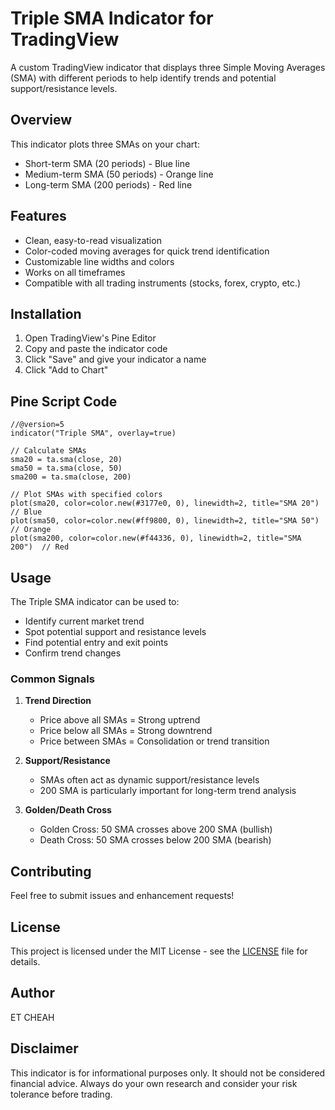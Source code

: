 # Triple SMA Indicator for TradingView

A custom TradingView indicator that displays three Simple Moving Averages (SMA) with different periods to help identify trends and potential support/resistance levels.

## Overview

This indicator plots three SMAs on your chart:
- Short-term SMA (20 periods) - Blue line
- Medium-term SMA (50 periods) - Orange line
- Long-term SMA (200 periods) - Red line

## Features

- Clean, easy-to-read visualization
- Color-coded moving averages for quick trend identification
- Customizable line widths and colors
- Works on all timeframes
- Compatible with all trading instruments (stocks, forex, crypto, etc.)

## Installation

1. Open TradingView's Pine Editor
2. Copy and paste the indicator code
3. Click "Save" and give your indicator a name
4. Click "Add to Chart"

## Pine Script Code

```pinescript
//@version=5
indicator("Triple SMA", overlay=true)

// Calculate SMAs
sma20 = ta.sma(close, 20)
sma50 = ta.sma(close, 50)
sma200 = ta.sma(close, 200)

// Plot SMAs with specified colors
plot(sma20, color=color.new(#3177e0, 0), linewidth=2, title="SMA 20")  // Blue
plot(sma50, color=color.new(#ff9800, 0), linewidth=2, title="SMA 50")  // Orange
plot(sma200, color=color.new(#f44336, 0), linewidth=2, title="SMA 200")  // Red
```

## Usage

The Triple SMA indicator can be used to:
- Identify current market trend
- Spot potential support and resistance levels
- Find potential entry and exit points
- Confirm trend changes

### Common Signals

1. **Trend Direction**
   - Price above all SMAs = Strong uptrend
   - Price below all SMAs = Strong downtrend
   - Price between SMAs = Consolidation or trend transition

2. **Support/Resistance**
   - SMAs often act as dynamic support/resistance levels
   - 200 SMA is particularly important for long-term trend analysis

3. **Golden/Death Cross**
   - Golden Cross: 50 SMA crosses above 200 SMA (bullish)
   - Death Cross: 50 SMA crosses below 200 SMA (bearish)

## Contributing

Feel free to submit issues and enhancement requests!

## License

This project is licensed under the MIT License - see the [LICENSE](LICENSE) file for details.

## Author

ET CHEAH

## Disclaimer

This indicator is for informational purposes only. It should not be considered financial advice. Always do your own research and consider your risk tolerance before trading.
